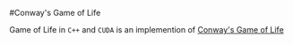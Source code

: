 #Conway's Game of Life

Game of Life in `C++` and `CUDA` is an implemention of [Conway's Game of Life](https://en.wikipedia.org/wiki/Conway%27s_Game_of_Life)
